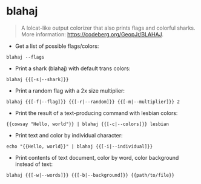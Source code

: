 # blahaj

> A lolcat-like output colorizer that also prints flags and colorful sharks.
> More information: <https://codeberg.org/GeopJr/BLAHAJ>.

- Get a list of possible flags/colors:

`blahaj --flags`

- Print a shark (blahaj) with default trans colors:

`blahaj {{[-s|--shark]}}`

- Print a random flag with a 2x size multiplier:

`blahaj {{[-f|--flag]}} {{[-r|--random]}} {{[-m|--multiplier]}} 2`

- Print the result of a text-producing command with lesbian colors:

`{{cowsay "Hello, world"}} | blahaj {{[-c|--colors]}} lesbian`

- Print text and color by individual character:

`echo "{{Hello, world}}" | blahaj {{[-i|--individual]}}`

- Print contents of text document, color by word, color background instead of text:

`blahaj {{[-w|--words]}} {{[-b|--background]}} {{path/to/file}}`
